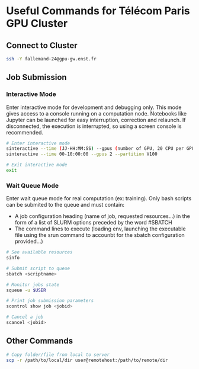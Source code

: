 # Useful Commands for Télécom Paris GPU Cluster

## Connect to Cluster
```bash
ssh -Y fallemand-24@gpu-gw.enst.fr
```

## Job Submission

### Interactive Mode
Enter interactive mode for development and debugging only. This mode gives access to a console running on a computation node. Notebooks like Jupyter can be launched for easy interruption, correction and relaunch. If disconnected, the execution is interrupted, so using a screen console is recommended.
```bash
# Enter interactive mode
sinteractive --time (JJ-HH:MM:SS) --gpus (number of GPU, 20 CPU per GPU) --partition (A100 | V100 | P100 | A40 | mm)
sinteractive --time 00-10:00:00 --gpus 2 --partition V100

# Exit interactive mode
exit
```

### Wait Queue Mode
Enter wait queue mode for real computation (ex: training). Only bash scripts can be submited to the queue and must contain:
- A job configuration heading (name of job, requested resources...) in the form of a list of SLURM options preceded by the word #SBATCH
- The command lines to execute (loading env, launching the executable file using the srun command to accounbt for the sbatch configuration provided...)
```bash
# See available resources
sinfo

# Submit script to queue
sbatch <scriptname>

# Monitor jobs state
squeue -u $USER

# Print job submission parameters
scontrol show job <jobid>

# Cancel a job
scancel <jobid>
```

## Other Commands
```bash
# Copy folder/file from local to server
scp -r /path/to/local/dir user@remotehost:/path/to/remote/dir
```